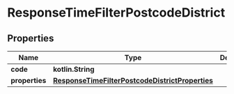 
# ResponseTimeFilterPostcodeDistrict

## Properties
Name | Type | Description | Notes
------------ | ------------- | ------------- | -------------
**code** | **kotlin.String** |  | 
**properties** | [**ResponseTimeFilterPostcodeDistrictProperties**](ResponseTimeFilterPostcodeDistrictProperties.md) |  | 



